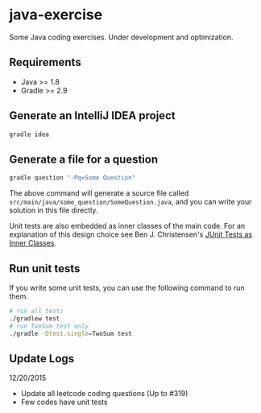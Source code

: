 java-exercise
========

Some Java coding exercises. Under development and optimization.

## Requirements
* Java >= 1.8
* Gradle >= 2.9

## Generate an IntelliJ IDEA project

```bash
gradle idea
```

## Generate a file for a question

```bash
gradle question "-Pq=Some Question"
```

The above command will generate a source file called `src/main/java/some_question/SomeQuestion.java`, and you can write your solution in this file directly.

Unit tests are also embedded as inner classes of the main code. For an explanation of this design choice see Ben J. Christensen's [JUnit Tests as Inner Classes](http://benjchristensen.com/2011/10/23/junit-tests-as-inner-classes/).

## Run unit tests

If you write some unit tests, you can use the following command to run them.

```bash
# run all tests
./gradlew test 
# run TwoSum test only
./gradle -Dtest.single=TwoSum test
```

## Update Logs

12/20/2015
* Update all leetcode coding questions (Up to #319)
* Few codes have unit tests

